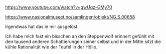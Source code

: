 https://www.youtube.com/watch?v=gwUqz-GMy70


https://www.nasjonalmuseet.no/samlingen/objekt/NG.S.00658


Irgendwas hat das in mir ausgelöst.

Ich habe mich fast ein bisschen an den Steppenwolf erinnert gefühlt mit den tausend anderen Schattierungen seiner selbst und in der Mitte sitzt die kühle Rationalität wie der Teufel in der Hölle. 
